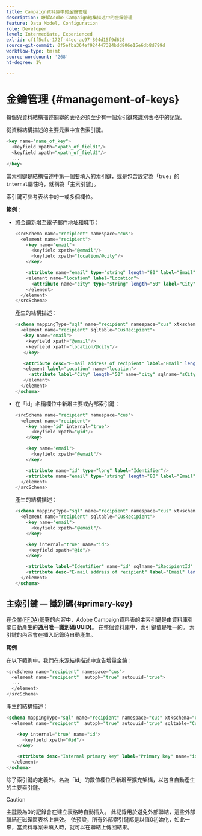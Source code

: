 ```yaml
---
title: Campaign資料庫中的金鑰管理
description: 瞭解Adobe Campaign結構描述中的金鑰管理
feature: Data Model, Configuration
role: Developer
level: Intermediate, Experienced
exl-id: cf1f5cfc-172f-44ec-ac97-804d15f9d628
source-git-commit: 0f5efba364ef924447324bdd806e15e6db8d799d
workflow-type: tm+mt
source-wordcount: '268'
ht-degree: 1%

---
```


# 金鑰管理 {#management-of-keys}

每個與資料結構描述關聯的表格必須至少有一個索引鍵來識別表格中的記錄。

從資料結構描述的主要元素中宣告索引鍵。

```sql
<key name="name_of_key">
  <keyfield xpath="xpath_of_field1"/>
  <keyfield xpath="xpath_of_field2"/>
  ...
</key>
```

當索引鍵是結構描述中第一個要填入的索引鍵，或是包含設定為「true」的`internal`屬性時，就稱為「主索引鍵」。

索引鍵可參考表格中的一或多個欄位。

**範例**：

* 將金鑰新增至電子郵件地址和城市：

  ```sql
  <srcSchema name="recipient" namespace="cus">
    <element name="recipient">
      <key name="email">
        <keyfield xpath="@email"/> 
        <keyfield xpath="location/@city"/> 
      </key>
  
      <attribute name="email" type="string" length="80" label="Email" desc="E-mail address of recipient"/>
      <element name="location" label="Location">
        <attribute name="city" type="string" length="50" label="City" userEnum="city"/>
      </element>
    </element>
  </srcSchema>
  ```

  產生的結構描述：

  ```sql
  <schema mappingType="sql" name="recipient" namespace="cus" xtkschema="xtk:schema">  
    <element name="recipient" sqltable="CusRecipient">    
     <key name="email">      
      <keyfield xpath="@email"/>      
      <keyfield xpath="location/@city"/>    
     </key>    
  
     <attribute desc="E-mail address of recipient" label="Email" length="80" name="email" sqlname="sEmail" type="string"/>    
     <element label="Location" name="location">      
       <attribute label="City" length="50" name="city" sqlname="sCity" type="string" userEnum="city"/>    
     </element>  
    </element>
  </schema>
  ```

* 在「id」名稱欄位中新增主要或內部索引鍵：

  ```sql
  <srcSchema name="recipient" namespace="cus">
    <element name="recipient">
      <key name="id" internal="true">
        <keyfield xpath="@id"/> 
      </key>
  
      <key name="email">
        <keyfield xpath="@email"/> 
      </key>
  
      <attribute name="id" type="long" label="Identifier"/>
      <attribute name="email" type="string" length="80" label="Email" desc="E-mail address of recipient"/>
    </element>
  </srcSchema>
  ```

  產生的結構描述：

  ```sql
  <schema mappingType="sql" name="recipient" namespace="cus" xtkschema="xtk:schema">  
    <element name="recipient" sqltable="CusRecipient">    
      <key name="email">      
        <keyfield xpath="@email"/>    
      </key>  
  
      <key internal="true" name="id">      
       <keyfield xpath="@id"/>    
      </key>    
  
      <attribute label="Identifier" name="id" sqlname="iRecipientId" type="long"/>    
      <attribute desc="E-mail address of recipient" label="Email" length="80" name="email" sqlname="sEmail" type="string"/>  
    </element>
  </schema>
  ```

## 主索引鍵 — 識別碼{#primary-key}

在[企業(FFDA)部署](../architecture/enterprise-deployment.md)的內容中，Adobe Campaign資料表的主索引鍵是由資料庫引擎自動產生的&#x200B;**通用唯一識別碼(UUID)**。 在整個資料庫中，索引鍵值是唯一的。 索引鍵的內容會在插入記錄時自動產生。

**範例**

在以下範例中，我們在來源結構描述中宣告增量金鑰：

```sql
<srcSchema name="recipient" namespace="cus">
  <element name="recipient"  autopk="true" autouuid="true">
  ...
  </element>
</srcSchema>
```

產生的結構描述：

```sql
<schema mappingType="sql" name="recipient" namespace="cus" xtkschema="xtk:schema">  
  <element name="recipient"  autopk="true" autouuid="true" sqltable="CusRecipient"> 

    <key internal="true" name="id">
      <keyfield xpath="@id"/>
    </key>

    <attribute desc="Internal primary key" label="Primary key" name="id" sqlname="iRecipientId" type="long"/>
  </element>
</schema>
```

除了索引鍵的定義外，名為「id」的數值欄位已新增至擴充架構，以包含自動產生的主要索引鍵。

>[!CAUTION]
>
>主鍵設為0的記錄會在建立表格時自動插入。 此記錄用於避免外部聯結，這些外部聯結在磁碟區表格上無效。 依預設，所有外部索引鍵都是以值0初始化，如此一來，當資料專案未填入時，就可以在聯結上傳回結果。
